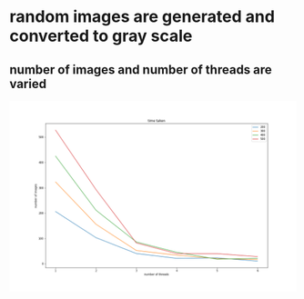 # random images are generated and converted to gray scale
## number of images and number of threads are varied
![result](graph.png)
